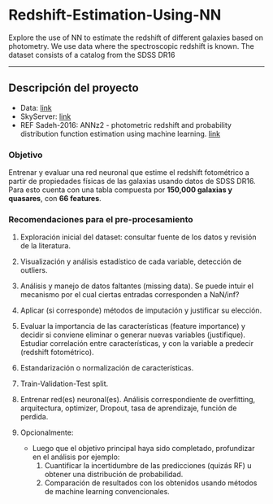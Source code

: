 # Redshift-Estimation-Using-NN
Explore the use of NN to estimate the redshift of different galaxies based on photometry. We use data where the spectroscopic redshift is known. The dataset consists of a catalog from the SDSS DR16

---

## Descripción del proyecto

- Data: [link](https://drive.google.com/file/d/1MwcRINI1aGcdfMXlY70xMNF2INpZtnwK/view)
- SkyServer: [link](https://skyserver.sdss.org/dr16/en/tools/search/SQS.aspx)
- REF Sadeh-2016: ANNz2 - photometric redshift and probability distribution function estimation using machine learning. [link](https://arxiv.org/pdf/1507.00490)

### Objetivo 

Entrenar y evaluar una red neuronal que estime el redshift fotométrico a partir de propiedades físicas de las galaxias usando datos de SDSS DR16. Para esto cuenta con una tabla compuesta por **150,000 galaxias y quasares**, con **66 features**.

### Recomendaciones para el pre-procesamiento 

1. Exploración inicial del dataset: consultar fuente de los datos y revisión de la literatura.

2. Visualización y análisis estadístico de cada variable, detección de outliers.

3. Análisis y manejo de datos faltantes (missing data). Se puede intuir el mecanismo por el cual ciertas entradas corresponden a NaN/inf?

4. Aplicar (si corresponde) métodos de imputación y justificar su elección.

5. Evaluar la importancia de las características (feature importance) y decidir si conviene eliminar o generar nuevas variables (justifique). Estudiar correlación entre características, y con la variable a predecir (redshift fotométrico).

6. Estandarización o normalización de características.

7. Train-Validation-Test split.

8. Entrenar red(es) neuronal(es). Análisis correspondiente de overfitting, arquitectura, optimizer, Dropout, tasa de aprendizaje, función de perdida.

9. Opcionalmente:
	- Luego que el objetivo principal haya sido completado, profundizar en el análisis por ejemplo: 
		1. Cuantificar la incertidumbre de las predicciones (quizás RF) u obtener una distribución de probabilidad.
		2. Comparación de resultados con los obtenidos usando métodos de machine learning convencionales.


